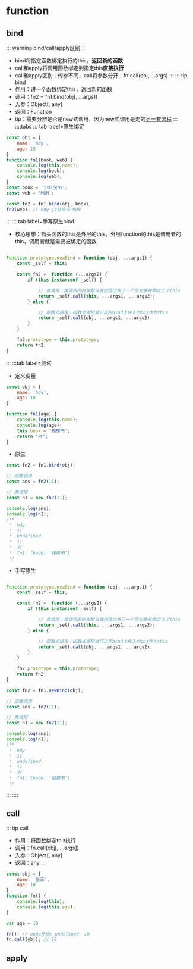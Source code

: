 # function

## bind
::: warning
bind/call/apply区别：
* bind将指定函数绑定执行的this，**返回新的函数**
* call和apply将调用函数绑定到指定this**直接执行**
* call和apply区别：传参不同，call将参数分开：fn.call(obj, ...args)
:::
::: tip bind
* 作用：讲一个函数绑定this，返回新的函数
* 调用：fn2 = fn1.bind(obj[, ...args])
* 入参：Object[, any]
* 返回：Function
* tip：需要分辨是否是new式调用，因为new式调用是走的[另一套流程](./object.html#原型链)
:::
::::tabs
::: tab label=原生绑定
```js
const obj = {
    name: 'hdy',
    age: 19
}
function fn1(book, web) {
    console.log(this.name);
    console.log(book);
    console.log(web);
}
const book = 'js红宝书';
const web = 'MDN';

const fn2 = fn1.bind(obj, book);
fn2(web); // hdy js红宝书 MDN
```
:::
::: tab label=手写原生bind
* 核心思想：箭头函数的this是外层的this，外层function的this是调用者的this，调用者就是需要被绑定的函数
```js

Function.prototype.newBind = function (obj, ...args1) {
    const _self = this;

    const fn2 =  function (...args2) {
        if (this instanceof _self) {

            // 类调用：类调用的时候默认就创造出来了一个空对象并绑定上了this
            return _self.call(this, ...args1, ...args2);
        } else {

            // 函数式调用：函数式调用就可以用bind上传入的obj作为this
            return _self.call(obj, ...args1, ...args2);
        }
    }

    fn2.prototype = this.prototype;
    return fn2;
}
```
:::
:::tab label=测试
* 定义变量
```js
const obj = {
    name: 'hdy',
    age: 18
}

function fn1(age) {
    console.log(this.name);
    console.log(age);
    this.book = '蝴蝶书';
    return "对";
}
```
* 原生
```js
const fn2 = fn1.bind(obj);

// 函数调用
const ans = fn2(11);

// 类调用
const n1 = new fn2(11);

console.log(ans);
console.log(n1);
/**
 *  hdy
 *  11
 *  undefined
 *  11
 *  对
 *  fn1: {book: '蝴蝶书'}
 */
```
* 手写原生
```js

Function.prototype.newBind = function (obj, ...args1) {
    const _self = this;

    const fn2 =  function (...args2) {
        if (this instanceof _self) {

            // 类调用：类调用的时候默认就创造出来了一个空对象并绑定上了this
            return _self.call(this, ...args1, ...args2);
        } else {

            // 函数式调用：函数式调用就可以用bind上传入的obj作为this
            return _self.call(obj, ...args1, ...args2);
        }
    }

    fn2.prototype = this.prototype;
    return fn2;
}

const fn2 = fn1.newBind(obj);

// 函数调用
const ans = fn2(11);

// 类调用
const n1 = new fn2(11);

console.log(ans);
console.log(n1);
/**
 *  hdy
 *  11
 *  undefined
 *  11
 *  对
 *  fn1: {book: '蝴蝶书'}
 */
```
:::
::::
## call
::: tip call
* 作用：将函数绑定this执行
* 调用：fn.call(obj[, ...args])
* 入参：Object[, any]
* 返回：any
:::
```js
const obj = {
    name: '张三',
    age: 18
}
function fn() {
    console.log(this);
    console.log(this.age);
}

var age = 10

fn(); // node环境: undefined  10
fn.call(obj); // 18
```
## apply